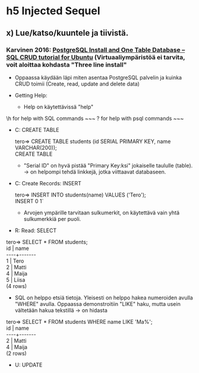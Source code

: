 # h5 Injected Sequel

## x) Lue/katso/kuuntele ja tiivistä.

### Karvinen 2016: [PostgreSQL Install and One Table Database – SQL CRUD tutorial for Ubuntu](https://terokarvinen.com/2016/03/05/postgresql-install-and-one-table-database-sql-crud-tutorial-for-ubuntu/) (Virtuaaliympäristöä ei tarvita, voit aloittaa kohdasta "Three line install"

- Oppaassa käydään läpi miten asentaa PostgreSQL palvelin ja kuinka CRUD toimii (Create, read, update and delete data)

- Getting Help:
  - Help on käytettävissä "help"

\h for help with SQL commands  ~~~
\? for help with psql commands  ~~~

- C: CREATE TABLE<br>

    tero=> CREATE TABLE students (id SERIAL PRIMARY KEY, name VARCHAR(200));  
CREATE TABLE  

  - "Serial ID" on hyvä pistää "Primary Key:ksi" jokaiselle taululle (table). -> on helpompi tehdä linkkejä, jotka viittaavat databaseen.
  

- C: Create Records: INSERT<br>

  tero=> INSERT INTO students(name) VALUES ('Tero');  
INSERT 0 1`  

  - Arvojen ympärille tarvitaan sulkumerkit, on käytettävä vain yhtä sulkumerkkiä per puoli.


- R: Read: SELECT<br>

tero=> SELECT * FROM students;  
 id | name  
----+-------  
 1 | Tero  
 2 | Matti  
 4 | Maija  
 5 | Liisa  
(4 rows)  

  - SQL on helppo etsiä tietoja. Yleisesti on helppo hakea numeroiden avulla "WHERE" avulla. Oppaassa demonstroitiin "LIKE" haku, mutta usein vältetään hakua tekstillä -> on hidasta<br>

tero=> SELECT * FROM students WHERE name LIKE 'Ma%';  
 id | name  
----+-------  
 2 | Matti  
 4 | Maija  
(2 rows)  


- U: UPDATE



